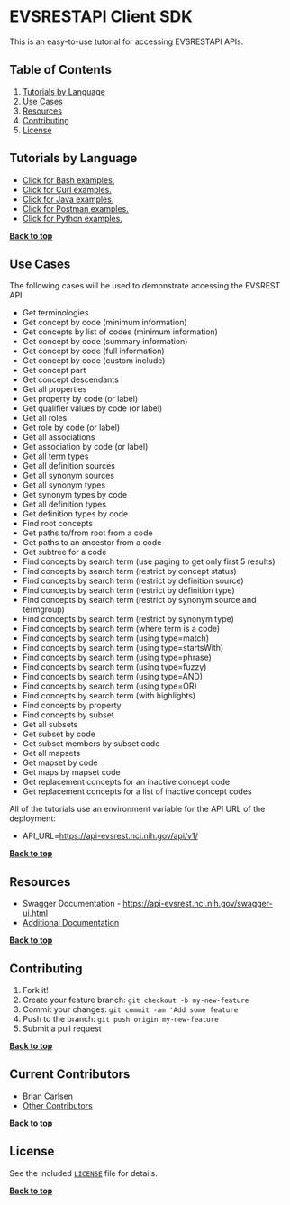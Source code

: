 # EVSRESTAPI Client SDK

This is an easy-to-use tutorial for accessing EVSRESTAPI APIs.

## Table of Contents

1. [Tutorials by Language](#tutorials-by-language)
2. [Use Cases](#use-cases)
3. [Resources](#resources)
4. [Contributing](#contributing)
5. [License](#license)

## Tutorials by Language

- [Click for Bash examples.](../master/bash-examples/ "Bash Examples")
- [Click for Curl examples.](../master/curl-examples/ "Curl Examples")
- [Click for Java examples.](../master/openapi-java-client/java-demo/ "Java Examples")
- [Click for Postman examples.](../master/postman-examples/ "Postman Examples")
- [Click for Python examples.](../master/python-examples/ "Python Examples")


**[Back to top](#table-of-contents)**


## Use Cases

The following cases will be used to demonstrate accessing the EVSREST API

- Get terminologies
- Get concept by code (minimum information)
- Get concepts by list of codes (minimum information)
- Get concept by code (summary information)
- Get concept by code (full information)
- Get concept by code (custom include)
- Get concept part
- Get concept descendants
- Get all properties
- Get property by code (or label)
- Get qualifier values by code (or label)
- Get all roles
- Get role by code (or label)
- Get all associations
- Get association by code (or label)
- Get all term types
- Get all definition sources
- Get all synonym sources
- Get all synonym types
- Get synonym types by code
- Get all definition types
- Get definition types by code
- Find root concepts
- Get paths to/from root from a code
- Get paths to an ancestor from a code
- Get subtree for a code
- Find concepts by search term (use paging to get only first 5 results)
- Find concepts by search term (restrict by concept status)
- Find concepts by search term (restrict by definition source)
- Find concepts by search term (restrict by definition type)
- Find concepts by search term (restrict by synonym source and termgroup)
- Find concepts by search term (restrict by synonym type)
- Find concepts by search term (where term is a code)
- Find concepts by search term (using type=match)
- Find concepts by search term (using type=startsWith)
- Find concepts by search term (using type=phrase)
- Find concepts by search term (using type=fuzzy)
- Find concepts by search term (using type=AND)
- Find concepts by search term (using type=OR)
- Find concepts by search term (with highlights)
- Find concepts by property
- Find concepts by subset
- Get all subsets
- Get subset by code
- Get subset members by subset code
- Get all mapsets
- Get mapset by code
- Get maps by mapset code
- Get replacement concepts for an inactive concept code
- Get replacement concepts for a list of inactive concept codes


All of the tutorials use an environment variable for the API URL of the deployment:

- API_URL=https://api-evsrest.nci.nih.gov/api/v1/

**[Back to top](#table-of-contents)**


## Resources

- Swagger Documentation - https://api-evsrest.nci.nih.gov/swagger-ui.html
- [Additional Documentation](../master/doc/ "Swagger")


**[Back to top](#table-of-contents)**

## Contributing

1. Fork it!
2. Create your feature branch: `git checkout -b my-new-feature`
3. Commit your changes: `git commit -am 'Add some feature'`
4. Push to the branch: `git push origin my-new-feature`
5. Submit a pull request

**[Back to top](#table-of-contents)**

## Current Contributors

- [Brian Carlsen](https://github.com/bcarlsenca)
- [Other Contributors](https://github.com/NCIEVS/evsrestapi-client-SDK/graphs/contributors)

**[Back to top](#table-of-contents)**

## License

See the included [`LICENSE`](LICENSE) file for details.

**[Back to top](#table-of-contents)**


